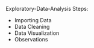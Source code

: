 Exploratory-Data-Analysis
Steps:
- Importing Data
- Data Cleaning
- Data Visualization
- Observations

